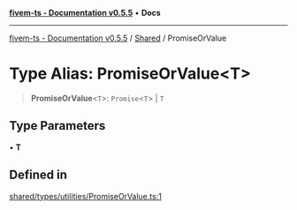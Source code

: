 [**fivem-ts - Documentation v0.5.5**](../../../README.md) • **Docs**

***

[fivem-ts - Documentation v0.5.5](../../../README.md) / [Shared](../README.md) / PromiseOrValue

# Type Alias: PromiseOrValue\<T\>

> **PromiseOrValue**\<`T`\>: `Promise`\<`T`\> \| `T`

## Type Parameters

• **T**

## Defined in

[shared/types/utilities/PromiseOrValue.ts:1](https://github.com/Purpose-Dev/fivem-ts/blob/main/src/shared/types/utilities/PromiseOrValue.ts#L1)
